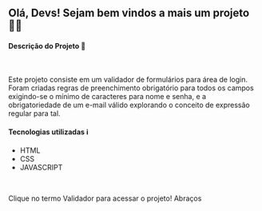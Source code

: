 <h2> Olá, Devs! Sejam bem vindos a mais um projeto 👨‍💻 </h2>

<h4> Descrição do Projeto 📝 </h4> <br>

Este projeto consiste em um validador de formulários para área de login. Foram criadas regras de preenchimento obrigatório para todos os campos exigindo-se o mínimo de caracteres para nome e senha, e a obrigatoriedade de um e-mail válido explorando o conceito de expressão regular para tal.


<h4> Tecnologias utilizadas ℹ️ </h4>
    <ul>
        <li> HTML </li>
        <li> CSS </li>
        <li> JAVASCRIPT</li>
    </ul>
<br>

Clique no termo Validador para acessar o projeto! Abraços
